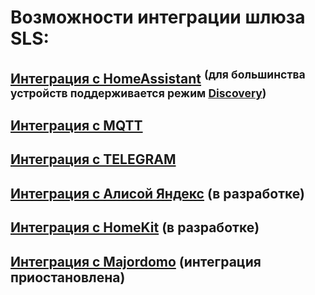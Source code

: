 # Возможности интеграции шлюза SLS:

## [Интеграция с HomeAssistant](/int_has_rus.md) <sup> (для большинства устройств поддерживается режим [Discovery](https://www.home-assistant.io/integrations/discovery/)) </sup>

## [Интеграция с MQTT](/mqtt_rus.md)

## [Интеграция с TELEGRAM](/telegram_rus.md)

## [Интеграция с Алисой Яндекс](/int_yandex_rus.md)  (в разработке)

## [Интеграция с HomeKit](/int_homekit_rus.md)  (в разработке)

## [Интеграция с Majordomo](/int_majordomo_rus.md) (интеграция приостановлена)
